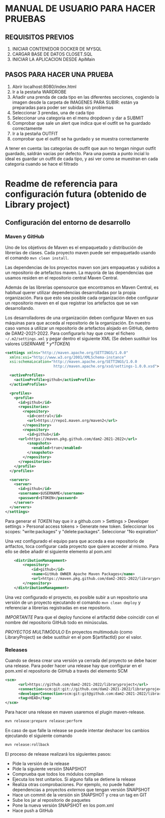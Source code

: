 # MANUAL DE USUARIO PARA HACER PRUEBAS

## REQUISITOS PREVIOS

1. INICIAR CONTENEDOR DOCKER DE MYSQL
2. CARGAR BASE DE DATOS CLOSET.SQL
3. INICIAR LA APLICACION DESDE ApiMain

## PASOS PARA HACER UNA PRUEBA

1. Abrir localhost:8080/index.html
2. Ir a la pestaña WARDROBE
3. Añadir una prenda de cada tipo en las diferentes secciones, cogiendo la imagen desde la carpeta de IMAGENES PARA SUBIR: están ya preparadas para poder ser subidas sin problemas
4. Seleccionar 3 prendas, una de cada tipo
5. Seleccionar una categoria en el menu dropdown y dar a SUBMIT
6. Comprobar que sale un alert que indica que el outfit se ha guardado correctamente
7. Ir a la pestaña OUTFIT
8. comprobar que el outfit se ha gurdado y se muestra correctamente

A tener en cuenta: las categorias de outfit que aun no tengan ningun outfit guardado, saldrán vacias por defecto. Para una puesta a punto incial lo ideal es guardar un outfit de cada tipo, y asi ver como se muestran en cada categoria cuando se hace el filtrado





# Readme de referencia para configuración futura (obtenido de Library project)

## Configuración del entorno de desarrollo


### Maven y GitHub

Uno de los objetivos de Maven es el empaquetado y distribución de librerías de clases. Cada proyecto maven puede ser empaquetado usando el comando `mvn clean install`.

Las dependencias de los proyectos maven son jars empaquetas y subidos a un repositorio de artefactos maven. La mayoría de las dependencias que usamos residen en el repositorio central Maven Central.

Además de las librerías opensource que encontramos en Maven Central, es habitual querer utilizar dependencias desarrolladas por la propia organización. Para que esto sea posible cada organización debe configurar un repositorio maven en el que registrar los artefactos que se van desarrollando.

Los desarrolladores de una organización deben configurar Maven en sus máquinas para que acceda al repositorio de la organización. En nuestro caso vamos a utilizar un repositorio de artefactos alojado en GitHub, dentro de DAM2-2021-2022. Para configurarlo hay que crear el fichero `~/.m2/settings.xml` y pegar dentro el siguiente XML (Se deben sustituir los valores *$USERNAME* y *$TOKEN*)


```xml
<settings xmlns="http://maven.apache.org/SETTINGS/1.0.0"
  xmlns:xsi="http://www.w3.org/2001/XMLSchema-instance"
  xsi:schemaLocation="http://maven.apache.org/SETTINGS/1.0.0
                      http://maven.apache.org/xsd/settings-1.0.0.xsd">

  <activeProfiles>
    <activeProfile>github</activeProfile>
  </activeProfiles>

  <profiles>
    <profile>
      <id>github</id>
      <repositories>
        <repository>
          <id>central</id>
          <url>https://repo1.maven.org/maven2</url>
        </repository>
        <repository>
          <id>github</id>
	  <url>https://maven.pkg.github.com/dam2-2021-2022</url>
          <snapshots>
            <enabled>true</enabled>
          </snapshots>
        </repository>
      </repositories>
    </profile>
  </profiles>

  <servers>
    <server>
      <id>github</id>
      <username>$USERNAME</username>
      <password>$TOKEN</password>
    </server>
  </servers>
</settings>
```

Para generar el *TOKEN* hay que ir a github.com > Settings > Developer settings > Personal access tokens > Generate new token. Seleccionar los scopes: "write:packages" y "delete:packages". Seleccionar "No expiration"

Una vez configurado el equipo para que acceda a ese repositorio de artfactos, toca configurar cada proyecto que quiere acceder al mismo. Para ello se debe añadir el siguiente elemento al pom.xml


```xml
    <distributionManagement>
        <repository>
            <id>github</id>
            <name>GitHub OWNER Apache Maven Packages</name>
            <url>https://maven.pkg.github.com/dam2-2021-2022/libraryproject</url>
        </repository>
    </distributionManagement>
```

Una vez configurado el proyecto, es posible subir a un repositorio una versión de un proyecto ejecutando el comando `mvn clean deploy` y referenciar a librerías registradas en ese repositorio. 

*IMPORTANTE* Para que el deploy funcione el artifactId debe coincidir con el nombre del repositorio GitHub todo en minúsculas.

*PROYECTOS MULTIMÓDULO* En proyectos multimodulo (como LibraryProject) se debe sustituir en el pom ${artifactId} por el valor.

### Releases

Cuando se desea crear una versión ya cerrada del proyecto se debe hacer una release. Para poder hacer una release hay que configurar en el pom.xml el repositorio de GitHub a través del elemento SCM
```xml
<scm>
      <url>https://github.com/dam2-2021-2022/libraryproject</url>
      <connection>scm:git:git://github.com/dam2-2021-2022/libraryproject.git</connection>
      <developerConnection>scm:git:git@github.com:dam2-2021-2022/libraryproject.git</developerConnection>
      <tag>HEAD</tag>
</scm>
```

Para hacer una release en maven usaremos el plugin maven-release.

```bash
mvn release:prepare release:perform
```

En caso de que falle la release se puede intentar deshacer los cambios ejecutando el siguiente comando
```bash
mvn release:rollback
```

El proceso de release realizará los siguientes pasos:
- Pide la versión de la release
- Pide la siguiente versión SNAPSHOT
- Comprueba que todos los módulos compilan
- Ejecuta los test unitarios. Si alguno falla se detiene la release
- Realiza otras comprobaciones. Por ejemplo, no puede haber dependencias a proyectos *externos* que tengan versión SNAPSHOT
- Hace un commit de la versión sin SNAPSHOT y crea un tag en GIT
- Sube los jar al repositorio de paquetes
- Pone la nueva versión SNAPSHOT en los pom.xml
- Hace push a GitHub

